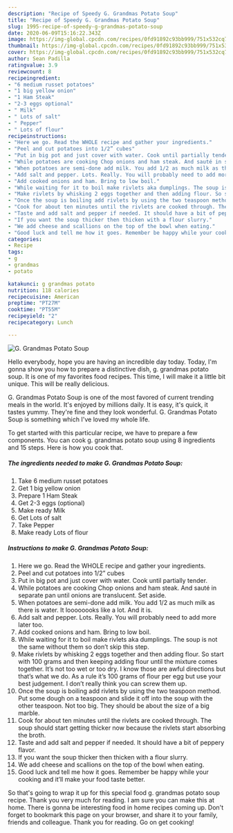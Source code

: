 ```yaml
---
description: "Recipe of Speedy G. Grandmas Potato Soup"
title: "Recipe of Speedy G. Grandmas Potato Soup"
slug: 1995-recipe-of-speedy-g-grandmas-potato-soup
date: 2020-06-09T15:16:22.343Z
image: https://img-global.cpcdn.com/recipes/0fd91892c93bb999/751x532cq70/g-grandmas-potato-soup-recipe-main-photo.jpg
thumbnail: https://img-global.cpcdn.com/recipes/0fd91892c93bb999/751x532cq70/g-grandmas-potato-soup-recipe-main-photo.jpg
cover: https://img-global.cpcdn.com/recipes/0fd91892c93bb999/751x532cq70/g-grandmas-potato-soup-recipe-main-photo.jpg
author: Sean Padilla
ratingvalue: 3.9
reviewcount: 8
recipeingredient:
- "6 medium russet potatoes"
- "1 big yellow onion"
- "1 Ham Steak"
- "2-3 eggs optional"
- " Milk"
- " Lots of salt"
- " Pepper"
- " Lots of flour"
recipeinstructions:
- "Here we go. Read the WHOLE recipe and gather your ingredients."
- "Peel and cut potatoes into 1/2” cubes"
- "Put in big pot and just cover with water. Cook until partially tender."
- "While potatoes are cooking Chop onions and ham steak. And sauté in separate pan until onions are translucent. Set aside."
- "When potatoes are semi-done add milk. You add 1/2 as much milk as there is water. It loooooooks like a lot. And it is."
- "Add salt and pepper. Lots. Really. You will probably need to add more later too."
- "Add cooked onions and ham. Bring to low boil."
- "While waiting for it to boil make rivlets aka dumplings. The soup is not the same without them so don’t skip this step."
- "Make rivlets by whisking 2 eggs together and then adding flour. So start with 100 grams and then keeping adding flour until the mixture comes together. It’s not too wet or too dry. I know those are awful directions but that’s what we do. As a rule it’s 100 grams of flour per egg but use your best judgement. I don’t really think you can screw them up."
- "Once the soup is boiling add rivlets by using the two teaspoon method. Put some dough on a teaspoon and slide it off into the soup with the other teaspoon. Not too big. They should be about the size of a big marble."
- "Cook for about ten minutes until the rivlets are cooked through. The soup should start getting thicker now because the rivlets start absorbing the broth."
- "Taste and add salt and pepper if needed. It should have a bit of peppery flavor."
- "If you want the soup thicker then thicken with a flour slurry."
- "We add cheese and scallions on the top of the bowl when eating."
- "Good luck and tell me how it goes. Remember be happy while your cooking and it’ll make your food taste better."
categories:
- Recipe
tags:
- g
- grandmas
- potato

katakunci: g grandmas potato 
nutrition: 118 calories
recipecuisine: American
preptime: "PT27M"
cooktime: "PT55M"
recipeyield: "2"
recipecategory: Lunch

---
```



![G. Grandmas Potato Soup](https://img-global.cpcdn.com/recipes/0fd91892c93bb999/751x532cq70/g-grandmas-potato-soup-recipe-main-photo.jpg)

Hello everybody, hope you are having an incredible day today. Today, I'm gonna show you how to prepare a distinctive dish, g. grandmas potato soup. It is one of my favorites food recipes. This time, I will make it a little bit unique. This will be really delicious.

G. Grandmas Potato Soup is one of the most favored of current trending meals in the world. It's enjoyed by millions daily. It is easy, it's quick, it tastes yummy. They're fine and they look wonderful. G. Grandmas Potato Soup is something which I've loved my whole life.




To get started with this particular recipe, we have to prepare a few components. You can cook g. grandmas potato soup using 8 ingredients and 15 steps. Here is how you cook that.

<!--inarticleads1-->

##### The ingredients needed to make G. Grandmas Potato Soup:

1. Take 6 medium russet potatoes
1. Get 1 big yellow onion
1. Prepare 1 Ham Steak
1. Get 2-3 eggs (optional)
1. Make ready  Milk
1. Get  Lots of salt
1. Take  Pepper
1. Make ready  Lots of flour




<!--inarticleads2-->

##### Instructions to make G. Grandmas Potato Soup:

1. Here we go. Read the WHOLE recipe and gather your ingredients.
1. Peel and cut potatoes into 1/2” cubes
1. Put in big pot and just cover with water. Cook until partially tender.
1. While potatoes are cooking Chop onions and ham steak. And sauté in separate pan until onions are translucent. Set aside.
1. When potatoes are semi-done add milk. You add 1/2 as much milk as there is water. It loooooooks like a lot. And it is.
1. Add salt and pepper. Lots. Really. You will probably need to add more later too.
1. Add cooked onions and ham. Bring to low boil.
1. While waiting for it to boil make rivlets aka dumplings. The soup is not the same without them so don’t skip this step.
1. Make rivlets by whisking 2 eggs together and then adding flour. So start with 100 grams and then keeping adding flour until the mixture comes together. It’s not too wet or too dry. I know those are awful directions but that’s what we do. As a rule it’s 100 grams of flour per egg but use your best judgement. I don’t really think you can screw them up.
1. Once the soup is boiling add rivlets by using the two teaspoon method. Put some dough on a teaspoon and slide it off into the soup with the other teaspoon. Not too big. They should be about the size of a big marble.
1. Cook for about ten minutes until the rivlets are cooked through. The soup should start getting thicker now because the rivlets start absorbing the broth.
1. Taste and add salt and pepper if needed. It should have a bit of peppery flavor.
1. If you want the soup thicker then thicken with a flour slurry.
1. We add cheese and scallions on the top of the bowl when eating.
1. Good luck and tell me how it goes. Remember be happy while your cooking and it’ll make your food taste better.




So that's going to wrap it up for this special food g. grandmas potato soup recipe. Thank you very much for reading. I am sure you can make this at home. There is gonna be interesting food in home recipes coming up. Don't forget to bookmark this page on your browser, and share it to your family, friends and colleague. Thank you for reading. Go on get cooking!
